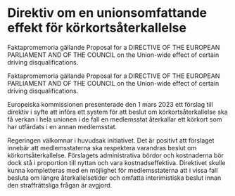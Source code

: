 # Direktiv om en unionsomfattande effekt för körkortsåterkallelse

Faktapromemoria gällande Proposal for a DIRECTIVE OF THE EUROPEAN PARLIAMENT AND OF THE COUNCIL on the Union-wide effect of certain driving disqualifications.

Faktapromemoria gällande Proposal for a DIRECTIVE OF THE EUROPEAN PARLIAMENT AND OF THE COUNCIL on the Union-wide effect of certain driving disqualifications.

Europeiska kommissionen presenterade den 1 mars 2023 ett förslag till direktiv i syfte att införa ett system för att beslut om körkortsåterkallelse ska få verkan i hela unionen i de fall en medlemsstat återkallar ett körkort som har utfärdats i en annan medlemsstat.

Regeringen välkomnar i huvudsak initiativet. Det är positivt att förslaget innebär att medlemsstaterna ska respektera varandras beslut om körkortsåterkallelse. Förslagets administrativa bördor och kostnaderna bör dock stå i proportion till nyttan och vara kostnadseffektiva. Direktivet skulle kunna kompletteras med en möjlighet för medlemsstaterna att i vissa fall besluta om längre återkallelsetider och omfatta interimistiska beslut innan den straffrättsliga frågan är avgjord.
